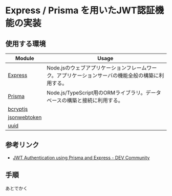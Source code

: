 # Express / Prisma を用いたJWT認証機能の実装

## 使用する環境

| Module | Usage |
| --- | --- |
| [Express](https://expressjs.com/ja/) | Node.jsのウェブアプリケーションフレームワーク。アプリケーションサーバの機能全般の構築に利用する。 |
| [Prisma](https://www.prisma.io/) | Node.js/TypeScript用のORMライブラリ。データベースの構築と接続に利用する。 |
| [bcryptjs](https://www.npmjs.com/package/bcryptjs) |  |
| [jsonwebtoken](https://www.npmjs.com/package/jsonwebtoken) |  |
| [uuid](https://www.npmjs.com/package/uuid) |  |

## 参考リンク

- [JWT Authentication using Prisma and Express - DEV Community](https://dev.to/mihaiandrei97/jwt-authentication-using-prisma-and-express-37nk)

## 手順

あとでかく

